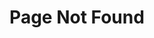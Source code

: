 ---
layout: page
title: Page Not Found
headline: There's nothing to see here bro :/
permalink: /404.html
---